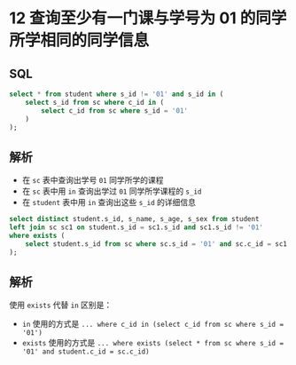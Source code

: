 # 12 查询至少有一门课与学号为 01 的同学所学相同的同学信息

## SQL

```sql
select * from student where s_id != '01' and s_id in (
	select s_id from sc where c_id in (
		select c_id from sc where s_id = '01'
	)
);
```

## 解析

- 在 `sc` 表中查询出学号 `01` 同学所学的课程
- 在 `sc` 表中用 `in` 查询出学过 `01` 同学所学课程的 `s_id`
- 在 `student` 表中用 `in` 查询出这些 `s_id` 的详细信息

```sql
select distinct student.s_id, s_name, s_age, s_sex from student 
left join sc sc1 on student.s_id = sc1.s_id and sc1.s_id != '01'
where exists (
	select student.s_id from sc where sc.s_id = '01' and sc.c_id = sc1.c_id
);
```

## 解析

使用 `exists` 代替 `in` 区别是：

- `in` 使用的方式是 `... where c_id in (select c_id from sc where s_id = '01')`
- `exists` 使用的方式是 `... where exists (select * from sc where s_id = '01' and student.c_id = sc.c_id)`